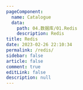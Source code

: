 ```yaml
---
pageComponent:
  name: Catalogue
  data: 
    path: 04.数据库/01.Redis
    description: Redis
title: Redis
date: 2023-02-26 22:10:34
permalink: /redis/
sidebar: false
article: false
comment: true
editLink: false
description: null
---
```

